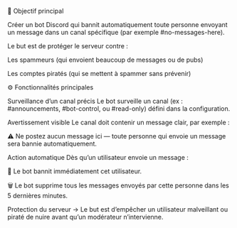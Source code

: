 🎯 Objectif principal

Créer un bot Discord qui bannit automatiquement toute personne envoyant un message dans un canal spécifique (par exemple #no-messages-here).

Le but est de protéger le serveur contre :

Les spammeurs (qui envoient beaucoup de messages ou de pubs)

Les comptes piratés (qui se mettent à spammer sans prévenir)

⚙️ Fonctionnalités principales

Surveillance d’un canal précis
Le bot surveille un canal (ex : #announcements, #bot-control, ou #read-only) défini dans la configuration.

Avertissement visible
Le canal doit contenir un message clair, par exemple :

⚠️ Ne postez aucun message ici — toute personne qui envoie un message sera bannie automatiquement.

Action automatique
Dès qu’un utilisateur envoie un message :

🚫 Le bot bannit immédiatement cet utilisateur.

🗑️ Le bot supprime tous les messages envoyés par cette personne dans les 5 dernières minutes.

Protection du serveur
→ Le but est d’empêcher un utilisateur malveillant ou piraté de nuire avant qu’un modérateur n’intervienne.
